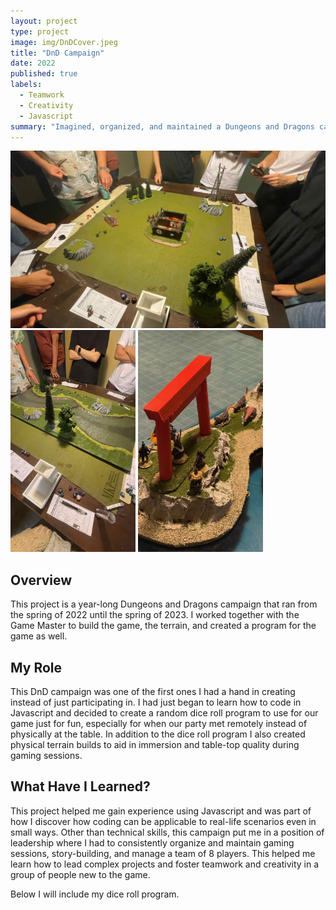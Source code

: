 ```yaml
---
layout: project
type: project
image: img/DnDCover.jpeg
title: "DnD Campaign"
date: 2022
published: true
labels:
  - Teamwork
  - Creativity
  - Javascript
summary: "Imagined, organized, and maintained a Dungeons and Dragons campaign for a year with various physical and coded builds to aid our campaign."
---
```

<div class="text-center p-4">
  <img width="600px" src="../img/DnD1.jpeg" class="img-thumbnail" >
  <img width="200px" src="../img/DnD2.jpeg" class="img-thumbnail" >
  <img width="200px" src="../img/DnD3.jpeg" class="img-thumbnail" >
</div>

## Overview
This project is a year-long Dungeons and Dragons campaign that ran from the spring of 2022 until the spring of 2023. I worked together with the Game Master to build the game, the terrain, and created a program for the game as well.

## My Role
This DnD campaign was one of the first ones I had a hand in creating instead of just participating in. I had just began to learn how to code in Javascript and decided to create a random dice roll program to use for our game just for fun, especially for when our party met remotely instead of physically at the table. In addition to the dice roll program I also created physical terrain builds to aid in immersion and table-top quality during gaming sessions. 

## What Have I Learned?
This project helped me gain experience using Javascript and was part of how I discover how coding can be applicable to real-life scenarios even in small ways. Other than technical skills, this campaign put me in a position of leadership where I had to consistently organize and maintain gaming sessions, story-building, and manage a team of 8 players. This helped me learn how to lead complex projects and foster teamwork and creativity in a group of people new to the game. 

Below I will include my dice roll program.
<script async src="//jsfiddle.net/erinlpat/qngco0w2/15/embed/"></script>
